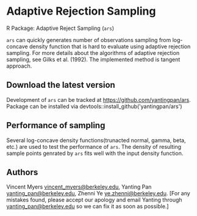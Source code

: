 # Adaptive Rejection Sampling
R Package: Adaptive Reject Sampling (`ars`)

`ars` can quickly generates number of observations sampling from log-concave density function that is hard to evaluate using adaptive rejection sampling. For more details about the algorithms of adaptive rejection sampling, see Gilks et al. (1992). The implemented method is tangent approach.


## Download the latest version
Development of `ars` can be tracked at https://github.com/yantingpan/ars.
Package can be installed via devtools::install_github('yantingpan/ars')


## Performance of sampling
Several log-concave density functions(trunacted normal, gamma, beta, etc.) are used to test the performance of `ars`. The density of resulting sample points genrated by `ars` fits well with the input density function.   


## Authors
Vincent Myers <vincent_myers@berkeley.edu>, Yanting Pan <yanting_pan@berkeley.edu>, Zhenni Ye <ye.zhenni@berkeley.edu>.
[For any mistakes found, please accept our apology and email Yanting through <yanting_pan@berkeley.edu> so we can fix it as soon as possible.]
